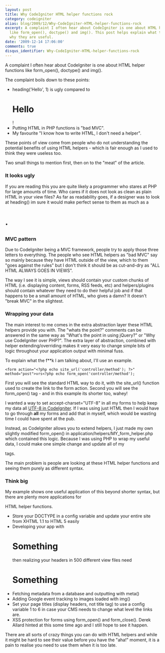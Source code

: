 ```yaml
---
layout: post
title: Why CodeIgniter HTML helper functions rock
category: codeigniter
alias: blog/2009/12/Why-CodeIgniter-HTML-helper-functions-rock
excerpt: A complaint I often hear about CodeIgniter is one about HTML helper functions
  like form_open(), doctype() and img(). This post helps explain what they are and
  why they are useful.
date: '2009-12-14 17:06:00'
comments: true
disqus_identifier: Why-CodeIgniter-HTML-helper-functions-rock
---
```


A complaint I often hear about CodeIgniter is one about HTML helper functions like form\_open(), doctype() and img().

The complaint boils down to these points:

- heading('Hello', 1) is ugly compared to <h1>Hello</h1>!
- Putting HTML in PHP functions is "bad MVC".
- My favourite "I know how to write HTML, I don't need a helper".

These points of view come from people who do not understanding the potential benefits of using HTML helpers - which is fair enough as I used to think they were useless too.

Two small things to mention first, then on to the "meat" of the article.

### It looks ugly

If you are reading this you are quite likely a programmer who stares at PHP for large amounts of time. Who cares if it does not look as clean as plain HTML in your view files? As far as readability goes, if a designer was to look at heading() im sure it would make perfect sense to them as much as a <h1>.

### MVC pattern

Due to CodeIgniter being a MVC framework, people try to apply those three letters to everything. The people who see HTML helpers as "bad MVC" say so mainly because they have HTML outside of the view, which to them "goes against the rules" but I don't think it should be as cut-and-dry as "ALL HTML ALWAYS GOES IN VIEWS".

The way I see it is simple, views should contain your custom chunks of HTML (i.e. displaying content, forms, RSS feeds, etc) and helpers/plugins should contain whatever they need to do their helpful job and if that happens to be a small amount of HTML, who gives a damn? It doesn't "break MVC" in the slightest.

### Wrapping your data

The main interest to me comes in the extra abstraction layer these HTML helpers provide you with. The "whats the point?" comments can be answered in the same way as "What's the point in using jQuery?" or "Why use CodeIgniter over PHP?". The extra layer of abstraction, combined with helper extending/overriding makes it very easy to change simple bits of logic throughout your application output with minimal fuss.

To explain what the f\*\*k I am talking about, I'll use an example.

    <form action="<?php echo site_url('controller/method'); ?>" method="post">vrs<?php echo form_open('controller/method');

First you will see the standard HTML way to do it, with the site\_url() function used to create the link to the form action. Second you will see the form\_open() tag - and in this example its shorter too, wahey!

I wanted a way to set accept-charset="UTF-8" in all my forms to help keep my data all <a href="/news/2009/08/UTF-8-support-for-CodeIgniter">UTF-8 in CodeIgniter</a>. If I was using just HTML then I would have to go through <strong>all</strong> my forms and add that in myself, which would be wasting time I could have spent at the pub.

Instead, as CodeIgniter allows you to extend helpers, I just made my own slightly modified form\_open() in application/helpers/MY\_form\_helper.php which contained this logic. Because I was using PHP to wrap my useful data, I could make one simple change and update all of my <form> tags.

The main problem is people are looking at these HTML helper functions and seeing them purely as different syntax.

### Think big

My example shows one useful application of this beyond shorter syntax, but there are plenty more applications for

HTML helper functions.

- Store your DOCTYPE in a config variable and update your entire site from XHTML 1.1 to HTML 5 easily
- Developing your app with <h1>Something</h1> then realizing your headers in 500 different view files need <h1><span>Something</span></h1>
- Fetching metadata from a database and outputting with meta()
- Adding Google event tracking to images loaded with img()
- Set your page titles (display headers, not title tag) to use a config variable 1 to 6 in case your CMS needs to change what level the links are.
- XSS protection for forms using form\_open() and form\_close(). Derek Allard hinted at this some time ago and I still hope to see it happen.

There are all sorts of crazy things you can do with HTML helpers and while it might be hard to see their value before you have the "aha!" moment, it is a pain to realise you need to use them when it is too late.


